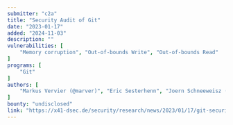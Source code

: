 ```yaml
---
submitter: "c2a"
title: "Security Audit of Git"
date: "2023-01-17"
added: "2024-11-03"
description: ""
vulnerabilities: [
    "Memory corruption", "Out-of-bounds Write", "Out-of-bounds Read"
]
programs: [
    "Git"
]
authors: [
    "Markus Vervier (@marver)", "Eric Sesterhenn", "Joern Schneeweisz (@joernchen)", "Patrick Steinhardt"
]
bounty: "undisclosed"
link: "https://x41-dsec.de/security/research/news/2023/01/17/git-security-audit-ostif/"
---
```




